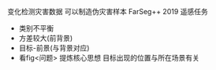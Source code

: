 变化检测灾害数据  可以制造伪灾害样本
FarSeg++ 2019
遥感任务
- 类别不平衡
- 方差较大(前背景)
- 目标-前景(与背景对应)
- 看fig<问题> 提炼核心思想 目标出现的位置与所在场景有关